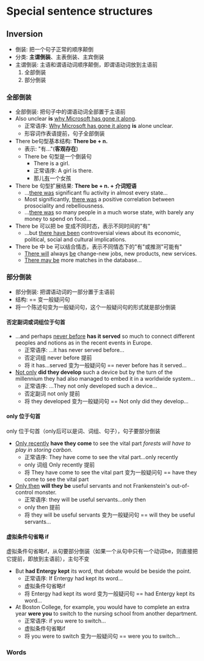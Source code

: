 # Special sentence structures

## Inversion

- 倒装: 把一个句子正常的顺序颠倒
- 分类: **主谓倒装**、主表倒装、主宾倒装
- 主谓倒装: 主语和谓语动词顺序颠倒，即谓语动词放到主语前
    1. 全部倒装
    2. 部分倒装

### 全部倒装

- 全部倒装: 把句子中的谓语动词全部置于主语前
- Also unclear **is** <ins>why Microsoft has gone it along</ins>.
    - 正常语序: <ins>Why Microsoft has gone it along</ins> **is** alone unclear.
    - 形容词作表语提前，句子全部倒装
- There be句型基本结构: **There be + n.**
    - 表示: "有..."(**客观存在**)
    - There be 句型是一个倒装句
        - There is a girl.
        - 正常语序: A girl is there.
        - 那儿<ins>有</ins>一个女孩
- There be 句型扩展结果: **There be + n. + 介词短语**
    - ...<ins>there was</ins> significant flu activity in almost every state...
    - Most significantly, <ins>there was</ins> a positive correlation between prosociality and rebelliousness.
    - ...<ins>there was</ins> so many people in a much worse state, with barely any money to spend on food...
- There be 可以把 be 变成不同时态，表示不同时间的"有"
    - ...but <ins>there have been</ins> controversial views about its economic, political, social and cultural
      implications.
- There be 中 be 可以结合情态，表示不同情态下的"有"或推测"可能有"
    - <ins>There will</ins> always <ins>be</ins> change-new jobs, new products, new services.
    - <ins>There may be</ins> more matches in the database...

### 部分倒装

- 部分倒装: 把谓语动词的一部分置于主语前
- 结构: == 变一般疑问句
- 将一个陈述句变为一般疑问句，这个一般疑问句的形式就是部分倒装

#### 否定副词或词组位于句首

- ...and perhaps <ins>never before</ins> **has it served** so much to connect different peoples and notions as in the
  recent events in Europe.
    - 正常语序: ...it has never served before...
    - 否定词组 never before 提前
    - 将 it has...served 变为一般疑问句 == never before has it served...
- <ins>Not only</ins> **did they develop** such a device but by the turn of the millennium they had also managed to
  embed it in a worldwide system...
    - 正常语序: ...They not only developed such a device...
    - 否定副词 not only 提前
    - 将 they developed 变为一般疑问句 == Not only did they develop...

#### only 位于句首

only 位于句首（only后可以是词、词组、句子），句子要部分倒装

- <ins>Only recently</ins> **have they come** to see the vital part *forests will have to play in storing carbon*.
    - 正常语序: They have come to see the vital part...only recently
    - only 词组 Only recently 提前
    - 将 They have come to see the vital part 变为一般疑问句 == have they come to see the vital part
- <ins>Only then</ins> **will they be** useful servants and not Frankenstein's out-of-control monster.
    - 正常语序: they will be useful servants...only then
    - only then 提前
    - 将 they will be useful servants 变为一般疑问句 == will they be useful servants...

#### 虚拟条件句省略 if

虚拟条件句省略if，从句要部分倒装（如果一个从句中只有一个动词be，则直接把它提前，即放到主语前），主句不变

- But **had Entergy kept** its word, that debate would be beside the point.
    - 正常语序: If Entergy had kept its word...
    - 虚拟条件句省略if
    - 将 Entergy had kept its word 变为一般疑问句 == had Entergy kept its word...
- At Boston College, for example, you would have to complete an extra year **were you** to switch to the nursing school
  from another department.
    - 正常语序: if you were to switch...
    - 虚拟条件句省略if
    - 将 you were to switch 变为一般疑问句 == were you to switch...

### Words
